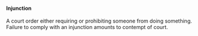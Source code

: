 ####  Injunction

A court order either requiring or prohibiting someone from doing something.
Failure to comply with an injunction amounts to contempt of court.
